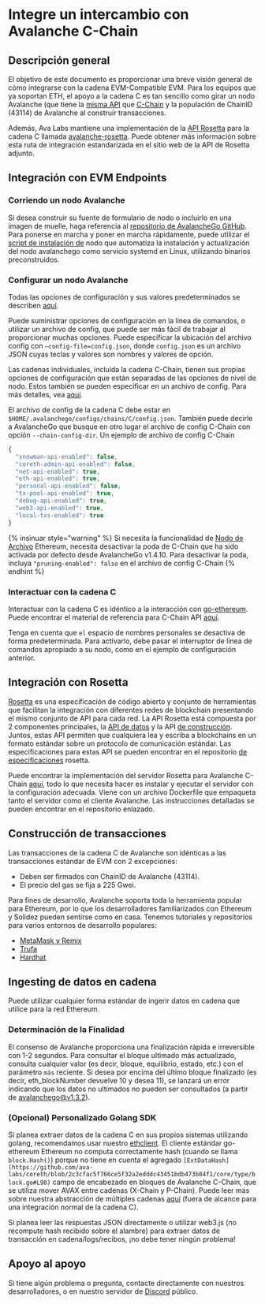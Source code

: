 # Integre un intercambio con Avalanche C-Chain

## Descripción general

El objetivo de este documento es proporcionar una breve visión general de cómo integrarse con la cadena EVM-Compatible EVM. Para los equipos que ya soportan ETH, el apoyo a la cadena C es tan sencillo como girar un nodo Avalanche \(que tiene la [misma API](https://eth.wiki/json-rpc/API) que [C-Chain](https://geth.ethereum.org/docs/rpc/server) y la populación de ChainID \(43114\) de Avalanche al construir transacciones.

Además, Ava Labs mantiene una implementación de la [API Rosetta](https://www.rosetta-api.org/) para la cadena C llamada [avalanche-rosetta](https://github.com/ava-labs/avalanche-rosetta). Puede obtener más información sobre esta ruta de integración estandarizada en el sitio web de la API de Rosetta adjunto.

## Integración con EVM Endpoints

### Corriendo un nodo Avalanche

Si desea construir su fuente de formulario de nodo o incluirlo en una imagen de muelle, haga referencia al [repositorio de AvalancheGo GitHub](https://github.com/ava-labs/avalanchego). Para ponerse en marcha y poner en marcha rápidamente, puede utilizar el [script de instalación de](../nodes-and-staking/set-up-node-with-installer.md) nodo que automatiza la instalación y actualización del nodo avalanchego como servicio systemd en Linux, utilizando binarios preconstruidos.

### Configurar un nodo Avalanche

Todas las opciones de configuración y sus valores predeterminados se describen [aquí](../../references/command-line-interface.md).

Puede suministrar opciones de configuración en la línea de comandos, o utilizar un archivo de config, que puede ser más fácil de trabajar al proporcionar muchas opciones. Puede especificar la ubicación del archivo config con `—config-file=config.json`, donde `config.json` es un archivo JSON cuyas teclas y valores son nombres y valores de opción.

Las cadenas individuales, incluida la cadena C-Chain, tienen sus propias opciones de configuración que están separadas de las opciones de nivel de nodo. Estos también se pueden especificar en un archivo de config. Para más detalles, vea [aquí](../../references/command-line-interface.md#chain-configs).

El archivo de config de la cadena C debe estar en `$HOME/.avalanchego/configs/chains/C/config.json`. También puede decirle a AvalancheGo que busque en otro lugar el archivo de config C-Chain con opción `--chain-config-dir`. Un ejemplo de archivo de config C-Chain

```javascript
{
  "snowman-api-enabled": false,
  "coreth-admin-api-enabled": false,
  "net-api-enabled": true,
  "eth-api-enabled": true,
  "personal-api-enabled": false,
  "tx-pool-api-enabled": true,
  "debug-api-enabled": true,
  "web3-api-enabled": true,
  "local-txs-enabled": true
}
```

{% insinuar style="warning" %} Si necesita la funcionalidad de [Nodo de Archivo](https://ethereum.org/en/developers/docs/nodes-and-clients/#archive-node) Ethereum, necesita desactivar la poda de C-Chain que ha sido activada por defecto desde AvalancheGo v1.4.10. Para desactivar la poda, incluya `"pruning-enabled": falso` en el archivo de config C-Chain {% endhint %}

### Interactuar con la cadena C

Interactuar con la cadena C es idéntico a la interacción con [go-ethereum](https://geth.ethereum.org/). Puede encontrar el material de referencia para C-Chain API [aquí](../../avalanchego-apis/contract-chain-c-chain-api.md).

Tenga en cuenta que `el` espacio de nombres personales se desactiva de forma predeterminada. Para activarlo, debe pasar el interruptor de línea de comandos apropiado a su nodo, como en el ejemplo de configuración anterior.

## Integración con Rosetta

[Rosetta](https://www.rosetta-api.org/) es una especificación de código abierto y conjunto de herramientas que facilitan la integración con diferentes redes de blockchain presentando el mismo conjunto de API para cada red. La API Rosetta está compuesta por 2 componentes principales, la [API de datos](https://www.rosetta-api.org/docs/data_api_introduction.html) y la API [de construcción](https://www.rosetta-api.org/docs/construction_api_introduction.html). Juntos, estas API permiten que cualquiera lea y escriba a blockchains en un formato estándar sobre un protocolo de comunicación estándar. Las especificaciones para estas API se pueden encontrar en el repositorio [de especificaciones](https://github.com/coinbase/rosetta-specifications) rosetta.

Puede encontrar la implementación del servidor Rosetta para Avalanche C-Chain [aquí](https://github.com/ava-labs/avalanche-rosetta), todo lo que necesita hacer es instalar y ejecutar el servidor con la configuración adecuada. Viene con un archivo Dockerfile que empaqueta tanto el servidor como el cliente Avalanche. Las instrucciones detalladas se pueden encontrar en el repositorio enlazado.

## Construcción de transacciones

Las transacciones de la cadena C de Avalanche son idénticas a las transacciones estándar de EVM con 2 excepciones:

* Deben ser firmados con ChainID de Avalanche \(43114\).
* El precio del gas se fija a 225 Gwei.

Para fines de desarrollo, Avalanche soporta toda la herramienta popular para Ethereum, por lo que los desarrolladores familiarizados con Ethereum y Solidez pueden sentirse como en casa. Tenemos tutoriales y repositorios para varios entornos de desarrollo populares:

* [MetaMask y Remix](../smart-contracts/deploy-a-smart-contract-on-avalanche-using-remix-and-metamask.md)
* [Trufa](../smart-contracts/using-truffle-with-the-avalanche-c-chain.md)
* [Hardhat](https://github.com/ava-labs/avalanche-smart-contract-quickstart)

## Ingesting de datos en cadena

Puede utilizar cualquier forma estándar de ingerir datos en cadena que utilice para la red Ethereum.

### Determinación de la Finalidad

El consenso de Avalanche proporciona una finalización rápida e irreversible con 1-2 segundos. Para consultar el bloque ultimado más actualizado, consulta cualquier valor \(es decir, bloque, equilibrio, estado, etc.) con el parámetro `más` reciente. Si desea por encima del último bloque finalizado \(es decir, eth\_blockNumber devuelve 10 y desea 11\), se lanzará un error indicando que los datos no ultimados no pueden ser consultados \(a partir de avalanchego@v1.3.2\).

### \(Opcional\) Personalizado Golang SDK

Si planea extraer datos de la cadena C en sus propios sistemas utilizando golang, recomendamos usar nuestro [ethclient](https://github.com/ava-labs/coreth/tree/master/ethclient). El cliente estándar go-ethereum Ethereum no computa correctamente hash \(cuando se llama `block.Hash()`\) porque no tiene en cuenta el agregado `[ExtDataHash](https://github.com/ava-labs/coreth/blob/2c3cfac5f766ce5f32a2edddc43451bdb473b84f1/core/type/block.go#L98)` campo de encabezado en bloques de Avalanche C-Chain, que se utiliza mover AVAX entre cadenas \(X-Chain y P-Chain\). Puede leer más sobre nuestra abstracción de múltiples cadenas [aquí](../../../learn/platform-overview/) \(fuera de alcance para una integración normal de la cadena C).

Si planea leer las respuestas JSON directamente o utilizar web3.js \(no recompute hash recibido sobre el alambre\) para extraer datos de transacción en cadena/logs/recibos, ¡no debe tener ningún problema!

## Apoyo al apoyo

Si tiene algún problema o pregunta, contacte directamente con nuestros desarrolladores, o en nuestro servidor de [Discord](https://chat.avalabs.org/) público.

